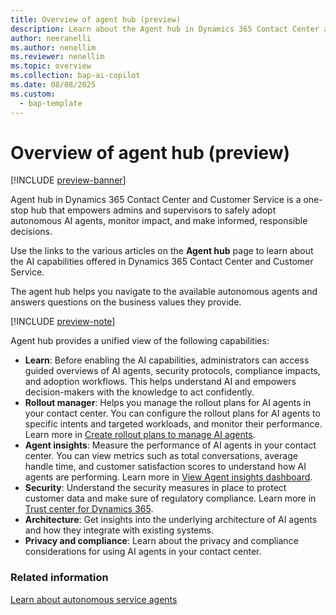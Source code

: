 ```yaml
---
title: Overview of agent hub (preview)
description: Learn about the Agent hub in Dynamics 365 Contact Center and how it helps you manage all your autonomous agents in one place.
author: neeranelli
ms.author: nenellim
ms.reviewer: nenellim
ms.topic: overview 
ms.collection: bap-ai-copilot 
ms.date: 08/08/2025
ms.custom: 
  - bap-template
---
```


# Overview of agent hub (preview)

[!INCLUDE [preview-banner](~/../shared-content/shared/preview-includes/preview-banner.md)]

Agent hub in Dynamics 365 Contact Center and Customer Service is a one-stop hub that empowers admins and supervisors to safely adopt autonomous AI agents, monitor impact, and make informed, responsible decisions.

Use the links to the various articles on the **Agent hub** page to learn about the AI capabilities offered in Dynamics 365 Contact Center and Customer Service.

The agent hub helps you navigate to the available autonomous agents and answers questions on the business values they provide.

[!INCLUDE [preview-note](~/../shared-content/shared/preview-includes/preview-note-d365.md)]

Agent hub provides a unified view of the following capabilities:

- **Learn**: Before enabling the AI capabilities, administrators can access guided overviews of AI agents, security protocols, compliance impacts, and adoption workflows. This helps understand AI and empowers decision-makers with the knowledge to act confidently.
- **Rollout manager**: Helps you manage the rollout plans for AI agents in your contact center. You can configure the rollout plans for AI agents to specific intents and targeted workloads, and monitor their performance. Learn more in [Create rollout plans to manage AI agents](create-rollout-plans.md).
- **Agent insights**: Measure the performance of AI agents in your contact center. You can view metrics such as total conversations, average handle time, and customer satisfaction scores to understand how AI agents are performing. Learn more in [View Agent insights dashboard](../use/agent-insights.md).
- **Security**: Understand the security measures in place to protect customer data and make sure of regulatory compliance. Learn more in [Trust center for Dynamics 365](trust-center.md).
- **Architecture**: Get insights into the underlying architecture of AI agents and how they integrate with existing systems.
- **Privacy and compliance**: Learn about the privacy and compliance considerations for using AI agents in your contact center.

### Related information

[Learn about autonomous service agents](autonomous-agents-overview.md)  

